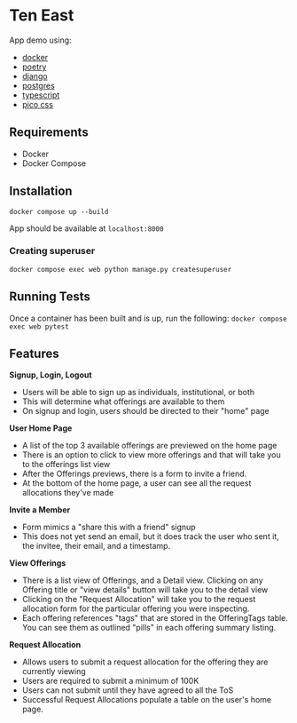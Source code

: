 # Ten East
App demo using:
- [docker](https://www.docker.com/)
- [poetry](https://python-poetry.org/)
- [django](https://www.djangoproject.com/)
- [postgres](https://www.postgresql.org/)
- [typescript](https://www.typescriptlang.org/)
- [pico css](https://github.com/picocss/pico)

## Requirements
 - Docker
 - Docker Compose

## Installation
```docker compose up --build```

App should be available at `localhost:8000`

### Creating superuser
```docker compose exec web python manage.py createsuperuser```

## Running Tests
Once a container has been built and is up, run the following:
```docker compose exec web pytest```


## Features
**Signup, Login, Logout**
 - Users will be able to sign up as individuals, institutional, or both
 - This will determine what offerings are available to them
 - On signup and login, users should be directed to their "home" page

**User Home Page**
 - A list of the top 3 available offerings are previewed on the home page
 - There is an option to click to view more offerings and that will take you to the offerings list view
 - After the Offerings previews, there is a form to invite a friend. 
 - At the bottom of the home page, a user can see all the request allocations they've made

**Invite a Member**
 - Form mimics a "share this with a friend" signup 
 - This does not yet send an email, but it does track the user who sent it, the invitee, their email, and a timestamp.

**View Offerings**
 - There is a list view of Offerings, and a Detail view. Clicking on any Offering title or "view details" button will take you to the detail view
 - Clicking on the "Request Allocation" will take you to the request allocation form for the particular offering you were inspecting.
 - Each offering references "tags" that are stored in the OfferingTags table. You can see them as outlined "pills" in each offering summary listing. 

**Request Allocation**
 - Allows users to submit a request allocation for the offering they are currently viewing
 - Users are required to submit a minimum of 100K
 - Users can not submit until they have agreed to all the ToS
 - Successful Request Allocations populate a table on the user's home page.
